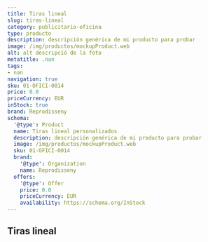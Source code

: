 ```yaml
---
title: Tiras lineal
slug: tiras-lineal
category: publicitario-oficina
type: producto
description: descripción genérica de mi producto para probar
image: /img/productos/mockupProduct.web
alt: alt descripció de la foto
metatitle: .nan
tags:
- nan
navigation: true
sku: 01-OFICI-0014
price: 0.0
priceCurrency: EUR
inStock: true
brand: Reprodisseny
schema:
  '@type': Product
  name: Tiras lineal personalizados
  description: descripción genérica de mi producto para probar
  image: /img/productos/mockupProduct.web
  sku: 01-OFICI-0014
  brand:
    '@type': Organization
    name: Reprodisseny
  offers:
    '@type': Offer
    price: 0.0
    priceCurrency: EUR
    availability: https://schema.org/InStock
---
```


## Tiras lineal

